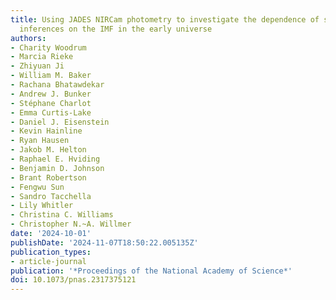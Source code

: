 ```yaml
---
title: Using JADES NIRCam photometry to investigate the dependence of stellar mass
  inferences on the IMF in the early universe
authors:
- Charity Woodrum
- Marcia Rieke
- Zhiyuan Ji
- William M. Baker
- Rachana Bhatawdekar
- Andrew J. Bunker
- Stéphane Charlot
- Emma Curtis-Lake
- Daniel J. Eisenstein
- Kevin Hainline
- Ryan Hausen
- Jakob M. Helton
- Raphael E. Hviding
- Benjamin D. Johnson
- Brant Robertson
- Fengwu Sun
- Sandro Tacchella
- Lily Whitler
- Christina C. Williams
- Christopher N.~A. Willmer
date: '2024-10-01'
publishDate: '2024-11-07T18:50:22.005135Z'
publication_types:
- article-journal
publication: '*Proceedings of the National Academy of Science*'
doi: 10.1073/pnas.2317375121
---
```

